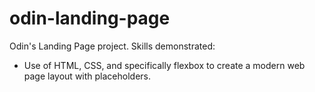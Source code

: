 # odin-landing-page
Odin's Landing Page project.
Skills demonstrated:
- Use of HTML, CSS, and specifically flexbox to create a modern web page layout with placeholders.